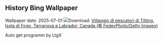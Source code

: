## History Bing Wallpaper
Wallpaper date: 2025-07-01
![](https://www.bing.com/th?id=OHR.CanadaDayFogo_IT-IT2208843144_UHD.jpg&w=1000)Download: [Villaggio di pescatori di Tilting, Isola di Fogo, Terranova e Labrador, Canada (© FedevPhoto/Getty Images)](https://www.bing.com/th?id=OHR.CanadaDayFogo_IT-IT2208843144_UHD.jpg)

Auto get programm by LtgX
